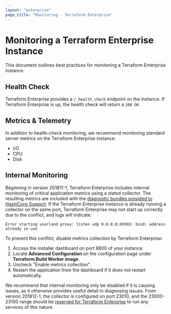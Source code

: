 ```yaml
---
layout: "enterprise"
page_title: "Monitoring - Terraform Enterprise"
---
```


# Monitoring a Terraform Enterprise Instance

This document outlines best practices for monitoring a Terraform Enterprise instance.

## Health Check

Terraform Enterprise provides a `/_health_check` endpoint on the instance. If Terraform Enterprise is up, the health check will return a `200 OK`.

## Metrics & Telemetry

In addition to health-check monitoring, we recommend monitoring standard server metrics on the Terraform Enterprise instance:

- I/O
- CPU
- Disk

## Internal Monitoring

Beginning in version 201811-1, Terraform Enterprise includes internal monitoring of critical application metrics using a statsd collector. The resulting metrics are included with the [diagnostic bundles provided to HashiCorp Support](./diagnostics.html). If the Terraform Enterprise instance is already running a collector on the same port, Terraform Enterprise may not start up correctly due to the conflict, and logs will indicate:

```
Error starting userland proxy: listen udp 0.0.0.0:XXXXX: bind: address already in use
```

To prevent this conflict, disable metrics collection by Terraform Enterprise:

1. Access the installer dashboard on port 8800 of your instance.
2. Locate **Advanced Configuration** on the configuration page under **Terraform Build Worker image**.
3. Uncheck "Enable metrics collection".
4. Restart the application from the dashboard if it does not restart automatically.

We recommend that internal monitoring only be disabled if it is causing issues, as it otherwise provides useful detail in diagnosing issues. From version 201812-1, the collector is configured on port 23010, and the 23000-23100 range should be [reserved for Terraform Enterprise](./preflight-installer.html#network-requirements) to run any services of this nature.
